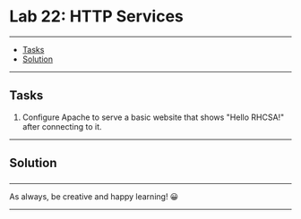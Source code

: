 
# Lab 22: HTTP Services

---

- [Tasks](#tasks)
- [Solution](#solution)

----

## Tasks

1. Configure Apache to serve a basic website that shows "Hello RHCSA!" after connecting to it.

----

## Solution

##### 

----

As always, be creative and happy learning! 😀

----

